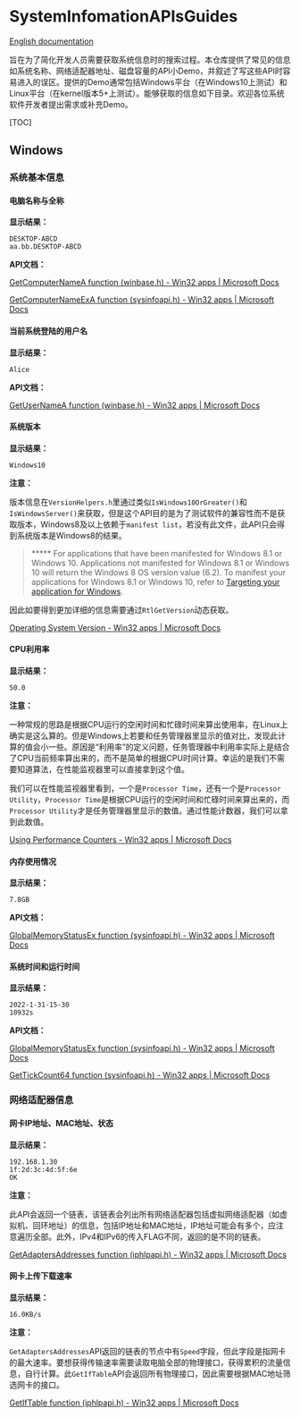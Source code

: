 # SystemInfomationAPIsGuides

[English documentation](./README_en.md)

旨在为了简化开发人员需要获取系统信息时的搜索过程。本仓库提供了常见的信息如系统名称、网络适配器地址、磁盘容量的API小Demo，并叙述了写这些API时容易进入的误区。提供的Demo通常包括Windows平台（在Windows10上测试）和Linux平台（在kernel版本5+上测试）。能够获取的信息如下目录。欢迎各位系统软件开发者提出需求或补充Demo。

[TOC]

## Windows

### 系统基本信息

#### 电脑名称与全称

**显示结果：**

```text
DESKTOP-ABCD
aa.bb.DESKTOP-ABCD
```

**API文档：**

[GetComputerNameA function (winbase.h) - Win32 apps | Microsoft Docs](https://docs.microsoft.com/en-us/windows/win32/api/winbase/nf-winbase-getcomputernamea)

[GetComputerNameExA function (sysinfoapi.h) - Win32 apps | Microsoft Docs](https://docs.microsoft.com/en-us/windows/win32/api/sysinfoapi/nf-sysinfoapi-getcomputernameexa)



#### 当前系统登陆的用户名

**显示结果：**

```
Alice
```

**API文档：**

[GetUserNameA function (winbase.h) - Win32 apps | Microsoft Docs](https://docs.microsoft.com/en-us/windows/win32/api/winbase/nf-winbase-getusernamea)



#### 系统版本

**显示结果：**

```
Windows10
```

**注意：**

版本信息在`VersionHelpers.h`里通过类似`IsWindows10OrGreater()`和`IsWindowsServer()`来获取，但是这个API目的是为了测试软件的兼容性而不是获取版本，Windows8及以上依赖于`manifest list`，若没有此文件，此API只会得到系统版本是Windows8的结果。

> ***** For applications that have been manifested for Windows 8.1 or Windows 10. Applications not manifested for Windows 8.1 or Windows 10 will return the Windows 8 OS version value (6.2). To manifest your applications for Windows 8.1 or Windows 10, refer to [Targeting your application for Windows](https://docs.microsoft.com/en-us/windows/win32/sysinfo/targeting-your-application-at-windows-8-1).

因此如要得到更加详细的信息需要通过`RtlGetVersion`动态获取。

[Operating System Version - Win32 apps | Microsoft Docs](https://docs.microsoft.com/en-us/windows/win32/sysinfo/operating-system-version)



#### CPU利用率

**显示结果：**

```text
50.0
```

**注意：**

一种常规的思路是根据CPU运行的空闲时间和忙碌时间来算出使用率，在Linux上确实是这么算的。但是Windows上若要和任务管理器里显示的值对比，发现此计算的值会小一些。原因是“利用率”的定义问题，任务管理器中利用率实际上是结合了CPU当前频率算出来的，而不是简单的根据CPU时间计算。幸运的是我们不需要知道算法，在性能监视器里可以直接拿到这个值。

我们可以在性能监视器里看到，一个是`Processor Time`，还有一个是`Processor Utility`，`Processor Time`是根据CPU运行的空闲时间和忙碌时间来算出来的，而`Processor Utility`才是任务管理器里显示的数值。通过性能计数器，我们可以拿到此数值。

[Using Performance Counters - Win32 apps | Microsoft Docs](https://docs.microsoft.com/en-us/windows/win32/perfctrs/using-performance-counters)



#### 内存使用情况

**显示结果：**

```text
7.8GB
```

**API文档：**

[GlobalMemoryStatusEx function (sysinfoapi.h) - Win32 apps | Microsoft Docs](https://docs.microsoft.com/en-us/windows/win32/api/sysinfoapi/nf-sysinfoapi-globalmemorystatusex)



#### 系统时间和运行时间

**显示结果：**

```text
2022-1-31-15-30
10932s
```

**API文档：**

[GlobalMemoryStatusEx function (sysinfoapi.h) - Win32 apps | Microsoft Docs](https://docs.microsoft.com/en-us/windows/win32/api/sysinfoapi/nf-sysinfoapi-globalmemorystatusex)

[GetTickCount64 function (sysinfoapi.h) - Win32 apps | Microsoft Docs](https://docs.microsoft.com/en-us/windows/win32/api/sysinfoapi/nf-sysinfoapi-gettickcount64)



### 网络适配器信息

#### 网卡IP地址、MAC地址、状态

**显示结果：**

```text
192.168.1.30
1f:2d:3c:4d:5f:6e
OK
```

**注意：**

此API会返回一个链表，该链表会列出所有网络适配器包括虚拟网络适配器（如虚拟机、回环地址）的信息，包括IP地址和MAC地址，IP地址可能会有多个，应注意遍历全部。此外，IPv4和IPv6的传入FLAG不同，返回的是不同的链表。

[GetAdaptersAddresses function (iphlpapi.h) - Win32 apps | Microsoft Docs](https://docs.microsoft.com/en-us/windows/win32/api/iphlpapi/nf-iphlpapi-getadaptersaddresses)



#### 网卡上传下载速率

**显示结果：**

```text
16.0KB/s
```

**注意：**

`GetAdaptersAddresses`API返回的链表的节点中有`Speed`字段，但此字段是指网卡的最大速率。要想获得传输速率需要读取电脑全部的物理接口，获得累积的流量信息，自行计算。此`GetIfTable`API会返回所有物理接口，因此需要根据MAC地址筛选网卡的接口。

[GetIfTable function (iphlpapi.h) - Win32 apps | Microsoft Docs](https://docs.microsoft.com/en-us/windows/win32/api/iphlpapi/nf-iphlpapi-getiftable)


